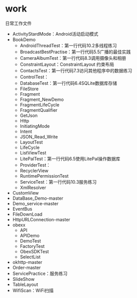 # work
日常工作文件

- ActivityStardMode：Android活动启动模式
- BookDemo
  - AndroidThreadTest：第一行代码10.2多线程练习
  - BroadcastBestPractise：第一行代码5.5广播的最佳实践
  - CameraAlbumTest：第一行代码8.3调用摄像头和相册
  - ConstraintLayout：ConstraintLayout 约束布局
  - ContactsTest：第一行代码7.3访问其他程序中的数据练习
  - ControlTest：
  - DatabaseTest：第一行代码6.4SQLite数据库存储
  - FileStore
  - Fragment
  - Fragment_NewDemo
  - FragmentLifeCycle
  - FragmentQualifier
  - GetJson
  - Http
  - InitiatingMode
  - Intent
  - JSON_Read_Write
  - LayoutTest
  - LifeCycle
  - ListViewTest
  - LitePalTest：第一行代码6.5使用LitePal操作数据库
  - ProviderTest：
  - RecyclerView
  - RuntimePermissionTest
  - ServiceTest：第一行代码10.3服务练习
  - XmlResolver
- CustomView
- DataBase_Demo-master
- Demo_service-master
- EventBus
- FileDownLoad
- HttpURLConnection-master
- obexx
  - API
  - APIDemo
  - DemoTest
  - FactoryTest
  - ObexSDKTest
  - SelectList
- okhttp-master
- Order-master
- ServicePractice：服务练习
- SlideShow
- TableLayout
- WifiScan：WiFi扫描
